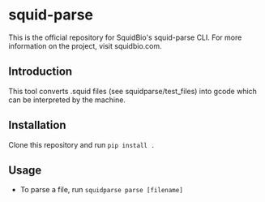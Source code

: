 # squid-parse

This is the official repository for SquidBio's squid-parse CLI. For more information on the project, visit squidbio.com.

## Introduction

This tool converts .squid files (see squidparse/test\_files) into gcode which can be interpreted by the machine.

## Installation

Clone this repository and run `pip install .`

## Usage

* To parse a file, run `squidparse parse [filename]`
